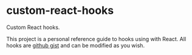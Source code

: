 # custom-react-hooks

Custom React hooks.

This project is a personal reference guide to hooks using with React. All hooks
are [github gist](https://gist.github.com/andrenespolon) and can be modified as
you wish.
